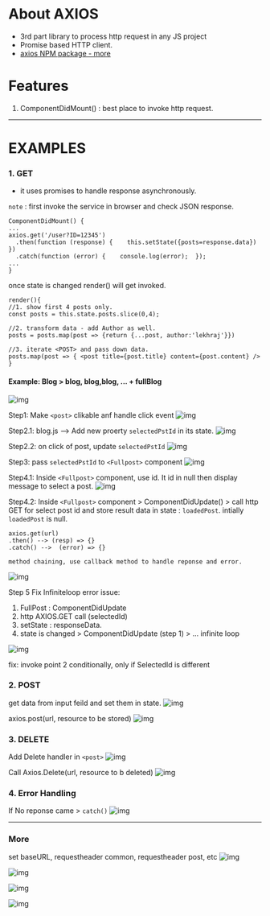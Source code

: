 # About AXIOS
- 3rd part library to process http request in any JS project
- Promise based HTTP client.
- [axios NPM package - more](https://www.npmjs.com/package/axios)

# Features
1. ComponentDidMount() : best place to invoke http request.

***
# EXAMPLES
### 1. GET
- it uses promises to handle response asynchronously. 

`note` : first invoke the service in browser and check JSON response.
```
ComponentDidMount() {
...
axios.get('/user?ID=12345')
  .then(function (response) {    this.setState({posts=response.data})  })
  .catch(function (error) {    console.log(error);  });
...
}
```
once state is changed render() will get invoked.
```
render(){
//1. show first 4 posts only.
const posts = this.state.posts.slice(0,4); 

//2. transform data - add Author as well.
posts = posts.map(post => {return {...post, author:'lekhraj'}})

//3. iterate <POST> and pass down data.
posts.map(post => { <post title={post.title} content={post.content} /> 
}
```

#### Example: Blog > blog, blog,blog, ... + fullBlog
![img](https://github.com/lekhrajdinkar/ReactJS16/blob/master/NOTES/asset/http1.jpg)

Step1: Make `<post>` clikable anf handle click event
![img](https://github.com/lekhrajdinkar/ReactJS16/blob/master/NOTES/asset/http2.jpg)

Step2.1: blog.js --> Add new proerty `selectedPstId` in its state.
![img](https://github.com/lekhrajdinkar/ReactJS16/blob/master/NOTES/asset/http3.jpg)

Step2.2: on click of post, update `selectedPstId`
![img](https://github.com/lekhrajdinkar/ReactJS16/blob/master/NOTES/asset/http4.jpg)

Step3: pass `selectedPstId` to `<Fullpost>` component
![img](https://github.com/lekhrajdinkar/ReactJS16/blob/master/NOTES/asset/http5.jpg)

Step4.1: Inside `<Fullpost>` component, use id. It id in null then display message to select a post.
![img](https://github.com/lekhrajdinkar/ReactJS16/blob/master/NOTES/asset/http6.jpg)

Step4.2: Inside `<Fullpost>` component > ComponentDidUpdate() > call http GET for select post id and store result data in state : `loadedPost`. intially `loadedPost` is null.
```
axios.get(url)
.then() --> (resp) => {}
.catch() -->  (error) => {}

method chaining, use callback method to handle reponse and error.
```
![img](https://github.com/lekhrajdinkar/ReactJS16/blob/master/NOTES/asset/http7.jpg)

Step 5 Fix Infiniteloop error
issue: 
1. FullPost : ComponentDidUpdate 
2. http AXIOS.GET call (selectedId)
3. setState : responseData.
4. state is changed > ComponentDidUpdate (step 1) > ... infinite loop

![img](https://github.com/lekhrajdinkar/ReactJS16/blob/master/NOTES/asset/loop.jpg)

fix: invoke point 2 conditionally, only if SelectedId is different

### 2. POST
get data from input feild and set them in state.
![img](https://github.com/lekhrajdinkar/ReactJS16/blob/master/NOTES/asset/post1.jpg)

axios.post(url, resource to be stored)
![img](https://github.com/lekhrajdinkar/ReactJS16/blob/master/NOTES/asset/post2.jpg)

### 3. DELETE
Add Delete handler in `<post>`
![img](https://github.com/lekhrajdinkar/ReactJS16/blob/master/NOTES/asset/del1.jpg)

Call Axios.Delete(url, resource to b deleted)
![img](https://github.com/lekhrajdinkar/ReactJS16/blob/master/NOTES/asset/del2.jpg)

### 4. Error Handling 
If No reponse came > `catch()`
![img](https://github.com/lekhrajdinkar/ReactJS16/blob/master/NOTES/asset/eh1.jpg)

***

### More
set baseURL, requestheader common,  requestheader post, etc
![img](https://github.com/lekhrajdinkar/ReactJS16/blob/master/NOTES/asset/am0.jpg)

![img](https://github.com/lekhrajdinkar/ReactJS16/blob/master/NOTES/asset/am1.jpg)

![img](https://github.com/lekhrajdinkar/ReactJS16/blob/master/NOTES/asset/am_ie1.jpg)

![img](https://github.com/lekhrajdinkar/ReactJS16/blob/master/NOTES/asset/am_ie2.jpg)



